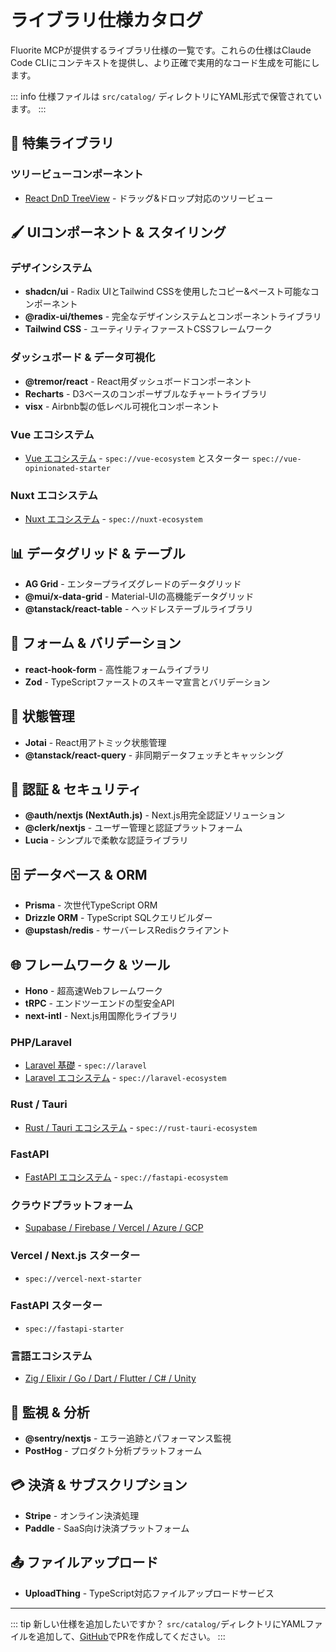 # ライブラリ仕様カタログ

Fluorite MCPが提供するライブラリ仕様の一覧です。これらの仕様はClaude Code CLIにコンテキストを提供し、より正確で実用的なコード生成を可能にします。

::: info
仕様ファイルは `src/catalog/` ディレクトリにYAML形式で保管されています。
:::

## 🌟 特集ライブラリ

### ツリービューコンポーネント
- [React DnD TreeView](./react-dnd-treeview) - ドラッグ&ドロップ対応のツリービュー

## 🖌️ UIコンポーネント & スタイリング

### デザインシステム
- **shadcn/ui** - Radix UIとTailwind CSSを使用したコピー&ペースト可能なコンポーネント
- **@radix-ui/themes** - 完全なデザインシステムとコンポーネントライブラリ
- **Tailwind CSS** - ユーティリティファーストCSSフレームワーク

### ダッシュボード & データ可視化
- **@tremor/react** - React用ダッシュボードコンポーネント
- **Recharts** - D3ベースのコンポーザブルなチャートライブラリ
- **visx** - Airbnb製の低レベル可視化コンポーネント

### Vue エコシステム
- [Vue エコシステム](./vue) - `spec://vue-ecosystem` とスターター `spec://vue-opinionated-starter`

### Nuxt エコシステム
- [Nuxt エコシステム](./nuxt) - `spec://nuxt-ecosystem`

## 📊 データグリッド & テーブル

- **AG Grid** - エンタープライズグレードのデータグリッド
- **@mui/x-data-grid** - Material-UIの高機能データグリッド
- **@tanstack/react-table** - ヘッドレステーブルライブラリ

## 📝 フォーム & バリデーション

- **react-hook-form** - 高性能フォームライブラリ
- **Zod** - TypeScriptファーストのスキーマ宣言とバリデーション

## 🎯 状態管理

- **Jotai** - React用アトミック状態管理
- **@tanstack/react-query** - 非同期データフェッチとキャッシング

## 🔐 認証 & セキュリティ

- **@auth/nextjs (NextAuth.js)** - Next.js用完全認証ソリューション
- **@clerk/nextjs** - ユーザー管理と認証プラットフォーム
- **Lucia** - シンプルで柔軟な認証ライブラリ

## 🗄️ データベース & ORM

- **Prisma** - 次世代TypeScript ORM
- **Drizzle ORM** - TypeScript SQLクエリビルダー
- **@upstash/redis** - サーバーレスRedisクライアント

## 🌐 フレームワーク & ツール

- **Hono** - 超高速Webフレームワーク
- **tRPC** - エンドツーエンドの型安全API
- **next-intl** - Next.js用国際化ライブラリ

### PHP/Laravel
- [Laravel 基礎](./laravel) - `spec://laravel`
- [Laravel エコシステム](./laravel) - `spec://laravel-ecosystem`

### Rust / Tauri
- [Rust / Tauri エコシステム](./rust-tauri) - `spec://rust-tauri-ecosystem`

### FastAPI
- [FastAPI エコシステム](./fastapi) - `spec://fastapi-ecosystem`

### クラウドプラットフォーム
- [Supabase / Firebase / Vercel / Azure / GCP](./cloud-platforms)

### Vercel / Next.js スターター
- `spec://vercel-next-starter`

### FastAPI スターター
- `spec://fastapi-starter`

### 言語エコシステム
- [Zig / Elixir / Go / Dart / Flutter / C# / Unity](./langs)

## 🐳 監視 & 分析

- **@sentry/nextjs** - エラー追跡とパフォーマンス監視
- **PostHog** - プロダクト分析プラットフォーム

## 💳 決済 & サブスクリプション

- **Stripe** - オンライン決済処理
- **Paddle** - SaaS向け決済プラットフォーム

## 📤 ファイルアップロード

- **UploadThing** - TypeScript対応ファイルアップロードサービス

---

::: tip 新しい仕様を追加したいですか？
`src/catalog/`ディレクトリにYAMLファイルを追加して、[GitHub](https://github.com/kotsutsumi/fluorite-mcp)でPRを作成してください。
:::
